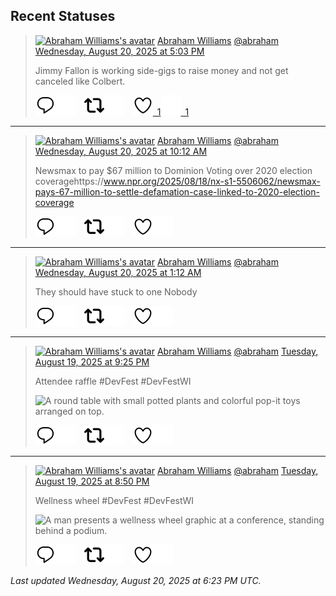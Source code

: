 ## Recent Statuses

> <a href="https://indieweb.social/@abraham"><img alt="Abraham Williams's avatar" src="https://cdn.masto.host/indiewebsocial/accounts/avatars/109/292/540/382/343/163/original/d00f2e03ce9c85b1.jpg" height="24" width="24" ></a> [Abraham Williams](https://indieweb.social/@abraham) [@abraham](https://indieweb.social/@abraham) [Wednesday, August 20, 2025 at 5:03 PM](https://indieweb.social/@abraham/115062171575394832)
>
> Jimmy Fallon is working side-gigs to raise money and not get canceled like Colbert.
>
> [![Reply](./images/reply_light.svg#gh-light-mode-only "Reply")](https://indieweb.social/@abraham/115062171575394832#gh-light-mode-only)[![Reply](./images/reply.svg#gh-dark-mode-only "Reply")](https://indieweb.social/@abraham/115062171575394832#gh-dark-mode-only)&emsp;[![Boost](./images/retweet_light.svg#gh-light-mode-only "Boost")](https://indieweb.social/@abraham/115062171575394832#gh-light-mode-only)[![Boost](./images/retweet.svg#gh-dark-mode-only "Boost")](https://indieweb.social/@abraham/115062171575394832#gh-dark-mode-only)&emsp;[![Favorite](./images/like_light.svg#gh-light-mode-only "Favorite")&ensp;1](https://indieweb.social/@abraham/115062171575394832#gh-light-mode-only)[![Favorite](./images/like.svg#gh-dark-mode-only "Favorite")&ensp;1](https://indieweb.social/@abraham/115062171575394832#gh-dark-mode-only)


---

> <a href="https://indieweb.social/@abraham"><img alt="Abraham Williams's avatar" src="https://cdn.masto.host/indiewebsocial/accounts/avatars/109/292/540/382/343/163/original/d00f2e03ce9c85b1.jpg" height="24" width="24" ></a> [Abraham Williams](https://indieweb.social/@abraham) [@abraham](https://indieweb.social/@abraham) [Wednesday, August 20, 2025 at 10:12 AM](https://indieweb.social/@abraham/115060554023900745)
>
> Newsmax to pay $67 million to Dominion Voting over 2020 election coveragehttps://www.npr.org/2025/08/18/nx-s1-5506062/newsmax-pays-67-million-to-settle-defamation-case-linked-to-2020-election-coverage
>
> [![Reply](./images/reply_light.svg#gh-light-mode-only "Reply")](https://indieweb.social/@abraham/115060554023900745#gh-light-mode-only)[![Reply](./images/reply.svg#gh-dark-mode-only "Reply")](https://indieweb.social/@abraham/115060554023900745#gh-dark-mode-only)&emsp;[![Boost](./images/retweet_light.svg#gh-light-mode-only "Boost")](https://indieweb.social/@abraham/115060554023900745#gh-light-mode-only)[![Boost](./images/retweet.svg#gh-dark-mode-only "Boost")](https://indieweb.social/@abraham/115060554023900745#gh-dark-mode-only)&emsp;[![Favorite](./images/like_light.svg#gh-light-mode-only "Favorite")](https://indieweb.social/@abraham/115060554023900745#gh-light-mode-only)[![Favorite](./images/like.svg#gh-dark-mode-only "Favorite")](https://indieweb.social/@abraham/115060554023900745#gh-dark-mode-only)


---

> <a href="https://indieweb.social/@abraham"><img alt="Abraham Williams's avatar" src="https://cdn.masto.host/indiewebsocial/accounts/avatars/109/292/540/382/343/163/original/d00f2e03ce9c85b1.jpg" height="24" width="24" ></a> [Abraham Williams](https://indieweb.social/@abraham) [@abraham](https://indieweb.social/@abraham) [Wednesday, August 20, 2025 at 1:12 AM](https://indieweb.social/@abraham/115058430971877786)
>
> They should have stuck to one Nobody
>
> [![Reply](./images/reply_light.svg#gh-light-mode-only "Reply")](https://indieweb.social/@abraham/115058430971877786#gh-light-mode-only)[![Reply](./images/reply.svg#gh-dark-mode-only "Reply")](https://indieweb.social/@abraham/115058430971877786#gh-dark-mode-only)&emsp;[![Boost](./images/retweet_light.svg#gh-light-mode-only "Boost")](https://indieweb.social/@abraham/115058430971877786#gh-light-mode-only)[![Boost](./images/retweet.svg#gh-dark-mode-only "Boost")](https://indieweb.social/@abraham/115058430971877786#gh-dark-mode-only)&emsp;[![Favorite](./images/like_light.svg#gh-light-mode-only "Favorite")](https://indieweb.social/@abraham/115058430971877786#gh-light-mode-only)[![Favorite](./images/like.svg#gh-dark-mode-only "Favorite")](https://indieweb.social/@abraham/115058430971877786#gh-dark-mode-only)


---

> <a href="https://indieweb.social/@abraham"><img alt="Abraham Williams's avatar" src="https://cdn.masto.host/indiewebsocial/accounts/avatars/109/292/540/382/343/163/original/d00f2e03ce9c85b1.jpg" height="24" width="24" ></a> [Abraham Williams](https://indieweb.social/@abraham) [@abraham](https://indieweb.social/@abraham) [Tuesday, August 19, 2025 at 9:25 PM](https://indieweb.social/@abraham/115057538590035723)
>
> Attendee raffle  #DevFest #DevFestWI
>
> ![A round table with small potted plants and colorful pop-it toys arranged on top.](https://cdn.masto.host/indiewebsocial/media_attachments/files/115/057/536/671/019/395/original/083fd2622d3bb23f.jpg)
>
> [![Reply](./images/reply_light.svg#gh-light-mode-only "Reply")](https://indieweb.social/@abraham/115057538590035723#gh-light-mode-only)[![Reply](./images/reply.svg#gh-dark-mode-only "Reply")](https://indieweb.social/@abraham/115057538590035723#gh-dark-mode-only)&emsp;[![Boost](./images/retweet_light.svg#gh-light-mode-only "Boost")](https://indieweb.social/@abraham/115057538590035723#gh-light-mode-only)[![Boost](./images/retweet.svg#gh-dark-mode-only "Boost")](https://indieweb.social/@abraham/115057538590035723#gh-dark-mode-only)&emsp;[![Favorite](./images/like_light.svg#gh-light-mode-only "Favorite")](https://indieweb.social/@abraham/115057538590035723#gh-light-mode-only)[![Favorite](./images/like.svg#gh-dark-mode-only "Favorite")](https://indieweb.social/@abraham/115057538590035723#gh-dark-mode-only)


---

> <a href="https://indieweb.social/@abraham"><img alt="Abraham Williams's avatar" src="https://cdn.masto.host/indiewebsocial/accounts/avatars/109/292/540/382/343/163/original/d00f2e03ce9c85b1.jpg" height="24" width="24" ></a> [Abraham Williams](https://indieweb.social/@abraham) [@abraham](https://indieweb.social/@abraham) [Tuesday, August 19, 2025 at 8:50 PM](https://indieweb.social/@abraham/115057403938973180)
>
> Wellness wheel #DevFest #DevFestWI
>
> ![A man presents a wellness wheel graphic at a conference, standing behind a podium.](https://cdn.masto.host/indiewebsocial/media_attachments/files/115/057/403/285/084/052/original/43f81dd06c753a1b.jpg)
>
> [![Reply](./images/reply_light.svg#gh-light-mode-only "Reply")](https://indieweb.social/@abraham/115057403938973180#gh-light-mode-only)[![Reply](./images/reply.svg#gh-dark-mode-only "Reply")](https://indieweb.social/@abraham/115057403938973180#gh-dark-mode-only)&emsp;[![Boost](./images/retweet_light.svg#gh-light-mode-only "Boost")](https://indieweb.social/@abraham/115057403938973180#gh-light-mode-only)[![Boost](./images/retweet.svg#gh-dark-mode-only "Boost")](https://indieweb.social/@abraham/115057403938973180#gh-dark-mode-only)&emsp;[![Favorite](./images/like_light.svg#gh-light-mode-only "Favorite")](https://indieweb.social/@abraham/115057403938973180#gh-light-mode-only)[![Favorite](./images/like.svg#gh-dark-mode-only "Favorite")](https://indieweb.social/@abraham/115057403938973180#gh-dark-mode-only)


_Last updated Wednesday, August 20, 2025 at 6:23 PM UTC._

